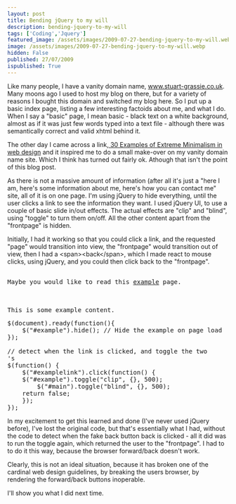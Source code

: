 ```yaml
---
layout: post
title: Bending jQuery to my will
description: bending-jquery-to-my-will
tags: ['Coding','Jquery']
featured_image: /assets/images/2009-07-27-bending-jquery-to-my-will.webp
image: /assets/images/2009-07-27-bending-jquery-to-my-will.webp
hidden: False
published: 27/07/2009
ispublished: True
---
```

Like many people, I have a vanity domain name, www.stuart-grassie.co.uk. Many moons ago I used to host my blog on there, but for a variety of reasons I bought this domain and switched my blog here. So I put up a basic index page, listing a few interesting factoids about me, and what I do. When I say a "basic" page, I mean basic - black text on a white background, almost as if it was just few words typed into a text file - although there was semantically correct and valid xhtml behind it.

The other day I came across a link,<a title="30 Examples of Extreme Minimalism in web design" href="http://singlefunction.com/30-examples-of-extreme-minimalism-in-web-design/" target="_blank"> 30 Examples of Extreme Minimalism in web design</a> and it inspired me to do a small make-over on my vanity domain name site. Which I think has turned out fairly ok. Athough that isn't the point of this blog post.

As there is not a massive amount of information (after all it's just a "here I am, here's some information about me, here's how you can contact me" site, all of it is on one page. I'm using jQuery to hide everything, until the user clicks a link to see the information they want. I used jQuery UI, to use a couple of basic slide in/out effects. The actual effects are "clip" and "blind", using "toggle" to turn them on/off. All the other content apart from the "frontpage" is hidden.

Initially, I had it working so that you could click a link, and the requested "page" would transition into view, the "frontpage" would transition out of view, then I had a &lt;span&gt;&lt;back&lt;/span&gt;, which I made react to mouse clicks, using jQuery, and you could then click back to the "frontpage".
<pre lang="html">
<div id="main">
Maybe you would like to read this <a id="examplelink" href="#example">example</a> page.</div>
<div id="example">

This is some example content.</div></pre>
<pre lang="javascript">$(document).ready(function(){
    $("#example").hide(); // Hide the example on page load
});

// detect when the link is clicked, and toggle the two<div>'s
$(function() {
    $("#examplelink").click(function() {
	$("#example").toggle("clip", {}, 500);
        $("#main").toggle("blind", {}, 500);
	return false;
    });
});</pre>
In my excitement to get this learned and done (I've never used jQuery before), I've lost the original code, but that's essentially what I had, without the code to detect when the fake back button <span>back</span> is clicked - all it did was to run the toggle again, which returned the user to the "frontpage". I had to to do it this way, because the browser forward/back doesn't work.

Clearly, this is not an ideal situation, because it has broken one of the cardinal web design guidelines, by breaking the users browser, by rendering the forward/back buttons inoperable.

I'll show you what I did next time.
